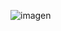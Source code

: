 ![imagen](https://github.com/JAVIERMUNOZ589/MARKDOWN/assets/149720497/2583c61e-3d63-4544-b051-ce257b049ded)
